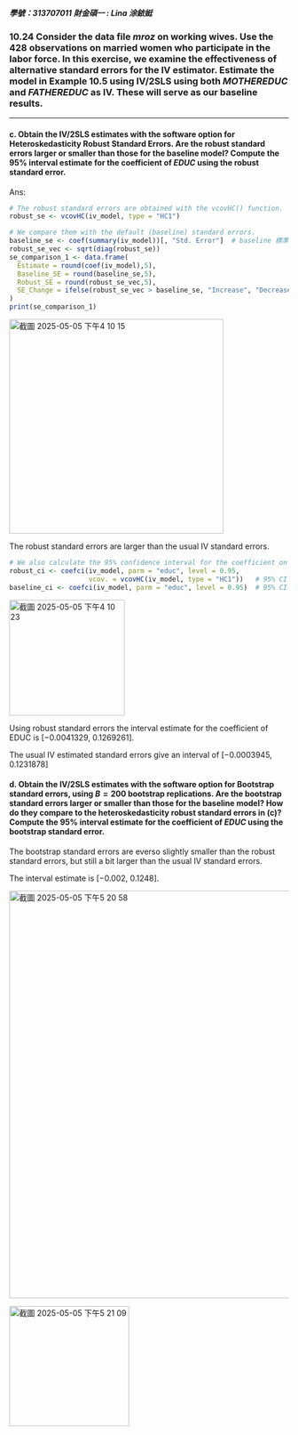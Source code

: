 ***學號：313707011     財金碩一 : Lina 涂銥娗***

### 10.24 Consider the data file *mroz* on working wives. Use the 428 observations on married women who participate in the labor force. In this exercise, we examine the effectiveness of alternative standard errors for the IV estimator. Estimate the model in Example 10.5 using IV/2SLS using both $MOTHEREDUC$ and $FATHEREDUC$ as IV. These will serve as our baseline results.
---

#### c. Obtain the IV/2SLS estimates with the software option for Heteroskedasticity Robust Standard Errors. Are the robust standard errors larger or smaller than those for the baseline model? Compute the 95% interval estimate for the coefficient of $EDUC$ using the robust standard error.

Ans: 

```r
# The robust standard errors are obtained with the vcovHC() function. 
robust_se <- vcovHC(iv_model, type = "HC1")

# We compare them with the default (baseline) standard errors.
baseline_se <- coef(summary(iv_model))[, "Std. Error"]  # baseline 標準誤
robust_se_vec <- sqrt(diag(robust_se))
se_comparison_1 <- data.frame(
  Estimate = round(coef(iv_model),5),
  Baseline_SE = round(baseline_se,5),
  Robust_SE = round(robust_se_vec,5),
  SE_Change = ifelse(robust_se_vec > baseline_se, "Increase", "Decrease")
)
print(se_comparison_1)

```
<img width="386" alt="截圖 2025-05-05 下午4 10 15" src="https://github.com/user-attachments/assets/0cea3b8a-e7e6-4c81-8559-aa1603bad38b" /><br>

The robust standard errors are larger than the usual IV standard errors.

```r
# We also calculate the 95% confidence interval for the coefficient on educ using both baseline and robust standard errors. 
robust_ci <- coefci(iv_model, parm = "educ", level = 0.95, 
                    vcov. = vcovHC(iv_model, type = "HC1"))   # 95% CI using Robust SE
baseline_ci <- coefci(iv_model, parm = "educ", level = 0.95)  # 95% CI using Baseline SE

```
<img width="208" alt="截圖 2025-05-05 下午4 10 23" src="https://github.com/user-attachments/assets/f2661909-8b99-4024-ab24-3d63f1815b70" />

Using robust standard errors the interval estimate for the coefficient of EDUC is [−0.0041329, 0.1269261]. 

The usual IV estimated standard errors give an interval of [−0.0003945, 0.1231878]






#### d. Obtain the IV/2SLS estimates with the software option for Bootstrap standard errors, using $B = 200$ bootstrap replications. Are the bootstrap standard errors larger or smaller than those for the baseline model? How do they compare to the heteroskedasticity robust standard errors in (c)? Compute the 95% interval estimate for the coefficient of $EDUC$ using the bootstrap standard error.


The bootstrap standard errors are everso slightly smaller than the robust standard errors, but still a bit larger than the usual IV standard errors. 


The interval estimate is  [−0.002, 0.1248].



<img width="733" alt="截圖 2025-05-05 下午5 20 58" src="https://github.com/user-attachments/assets/f45fe3c4-1b8f-4c73-b95d-c48fcad52e01" /><br>


<img width="216" alt="截圖 2025-05-05 下午5 21 09" src="https://github.com/user-attachments/assets/41c9d4f4-6d0f-4dbe-80cf-1d4be17e0c73" />




